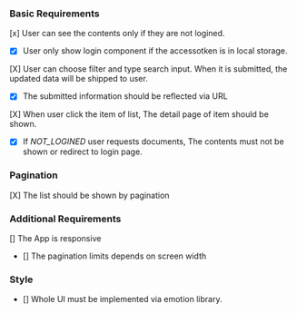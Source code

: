 ### Basic Requirements
[x] User can see the contents only if they are not logined.
  - [X] User only show login component if the accessotken is in local storage.

[X] User can choose filter and type search input. When it is submitted, the updated data will be shipped to user.
  - [x] The submitted information should be reflected via URL

[X] When user click the item of list, The detail page of item should be shown.
  - [X] If *NOT_LOGINED* user requests documents, The contents must not be shown or redirect to login page.

### Pagination
[X] The list should be shown by pagination

### Additional Requirements
[] The App is responsive
  - [] The pagination limits depends on screen width

### Style
  - [] Whole UI must be implemented via emotion library.